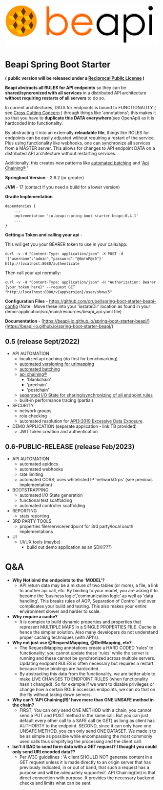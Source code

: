 ![alt text](https://github.com/orubel/logos/blob/master/beapi_logo_large.png)
# Beapi Spring Boot Starter
**( public version will be released under a [Reciprocal Public License]([https://en.wikipedia.org/wiki/Cross-cutting_concern](https://en.wikipedia.org/wiki/Reciprocal_Public_License)) )**

**Beapi abstracts all RULES for API endpoints** so they can be **shared/syncronized with all services** in a distributed API architecture **without requiring restarts of all servers** to do so.

In current architectures, DATA for endpoints is bound to FUNCTIONALITY ( see [Cross Cutting Concern](https://en.wikipedia.org/wiki/Cross-cutting_concern) ) through things like 'annotations'; this makes it so that you have to **duplicate this DATA everywhere**(see OpenApi) as it is hardcoded into functionality.

By abstracting it into an externally **reloadable file**, things like ROLES for endpoints can be easily adjusted without requiring a restart of the service. Plus using functionality like webhooks, one can synchronize all services from a MASTER server. This allows for changes to API endpoint DATA on a distributed API architecture without restarting services.

Additionally, this creates new patterns like [automated batching](https://beapi-io.github.io/spring-boot-starter-beapi/advanced.html#section-1) and '[Api Chaining&reg;](https://beapi-io.github.io/spring-boot-starter-beapi/advanced.html#section-3) '

**Springboot Version** - 2.6.2 (or greater)

**JVM** - 17 (contact if you need a build for a lower version)

**Gradle Implementation**
```
dependencies {
    ...
    implementation 'io.beapi:spring-boot-starter-beapi:0.4.1'
    ...
}
 ```

**Getting a Token and calling your api** - 

This will get you your BEARER token to use in your calls/app:
```
curl -v -H "Content-Type: application/json" -X POST -d '{"username":"admin","password":"@6m!nP@s5"}' http://localhost:8080/authenticate
```

Then call your api normally:
```
curl -v -H "Content-Type: application/json" -H "Authorization: Bearer {your_token_here}" --request GET "http://localhost:8080/v{appVersion}/user/show/5"
```


**Configuration Files** - https://github.com/orubel/spring-boot-starter-beapi-config (Note : Move these into your 'iostateDir' location as found in your demo-application/src/main/resources/beapi_api.yaml file)


**Documentation** - [https://beapi-io.github.io/spring-boot-starter-beapi/](https://beapi-io.github.io/spring-boot-starter-beapi/)

## 0.5 (release Sept/2022)
 - API AUTOMATION
    - localized api caching (do first for benchmarking) 
    - [automated versioning for urlmapping](https://beapi-io.github.io/spring-boot-starter-beapi/adv_config.html#section-1)
    - [automated batching](https://beapi-io.github.io/spring-boot-starter-beapi/advanced.html#section-1)
    - [api chaining&reg;](https://beapi-io.github.io/spring-boot-starter-beapi/advanced.html#section-3) 
      - 'blankchain'
      - 'prechain'
      - 'postchain'
    - [separated I/O State for sharing/synchronizing of all endpoint rules](https://beapi-io.github.io/spring-boot-starter-beapi/adv_config.html#section-2)
    - built-in performance tracing (partial)
  - SECURITY
    - network groups
    - role checking
    - automated resolution for [API3:2019 Excessive Data Exposure](https://github.com/OWASP/API-Security/blob/master/2019/en/src/0xa3-excessive-data-exposure.md).
  - DEMO APPLICATION (separate application - link TB provided)
    - JWT token creation and authentication 
   


 ## 0.6-PUBLIC-RELEASE (release Feb/2023)
  - API AUTOMATION
    - automated apidocs 
    - automated webhooks
    - rate limiting
    - automated CORS; uses whitelisted IP 'networkGrps' (see previous implementation)
 - BOOTSTRAPPING
    - automated I/O State generation
    - functional test scaffolding
    - automated controller scaffolding
 - REPORTING
    - stats reporting
 - 3RD PARTY TOOLS
    - properties file/service/endpoint for 3rd party/local oauth implementations 
 - UI
    - UI/UX tools (maybe)
      - build out demo application as an SDK(???) 


# Q&A
- **Why Not bind the endpoints to the 'MODEL'?**
    - API return data may be a mixture of two tables (or more), a file, a link to another api call, etc. By binding to your model, you are asking it to become the 'business logic','communication logic' as well as 'data handling'. This breaks rules of AOP, Separation of Control' and over complicates your build and testing. This also makes your entire environment slower and harder to scale.
- **Why require a cache?**
    - It is complex to build dynamic properties and properties that represent MULTIPLE MAPS in a SINGLE PROPERTIES FILE. Cache is hence the simpler solution. Also many developers do not understand proper caching techniques (with API's).
- **Why not just use @RequestMapping, @GetMapping, etc?**
    - The RequestMapping annotations create a HARD CODED 'rules' to functionality; you cannot update these 'rules' while the server is running and these cannot be synchronized across multiple servers. Updating endpoint RULES is often necessary but requires a restart because these bindings are hardcoded. 
    - By abstracting this data from the functionality, we are better able to make LIVE CHANGES TO ENDPOINT RULES (when functionality hasn't changed). So for example if we want to disable privileges or change how a certain ROLE accesses endpoints, we can do that on the fly without taking down servers.
- **Why can't 'API Chaining(R)' have more than ONE UNSAFE method in the chain?**
    - FIRST, You can only send ONE METHOD with a chain; you cannot send a PUT and POST method in the same call. But you can just default every other call to a SAFE call (ie GET) as long as client has AUTHORITY to the endpoint. SECOND, since it can only have one UNSAFE METHOD, you can only send ONE DATASET. We made it to be as simple as possible while encompassing the most commonly used calls thus simplifying the processing and the client call.
- **Isn't it BAD to send form data with a GET request? I thought you could only send URI encoded data??**
    - Per W3C guidelines : 'A client SHOULD NOT generate content in a GET request unless it is made directly to an origin server that has previously indicated, in or out of band, that such a request has a purpose and will be adequately supported'. API Chaining(tm) is that direct connection with purpose. It provides the necessary backend checks and limits what can be sent.
   

